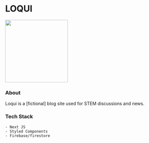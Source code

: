 # LOQUI

<img src='www.loqui-thenu-k.vercel.app/readmeImage.png' height='200px' width='auto'/>

### About

Loqui is a [fictional] blog site used for STEM discussions and news. 

### Tech Stack

    - Next JS
    - Styled Components
    - Firebase/firestore